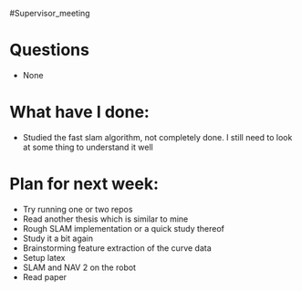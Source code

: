#Supervisor_meeting
# Questions

- None
# What have I done:
- Studied the fast slam algorithm, not completely done. I still need to look at some thing to understand it well


# Plan for next week:
- Try running one or two repos
- Read another thesis which is similar to mine
- Rough SLAM implementation or a quick study thereof
- Study it a bit again
- Brainstorming feature extraction of the curve data
- Setup latex 
- SLAM and NAV 2 on the robot
- Read paper